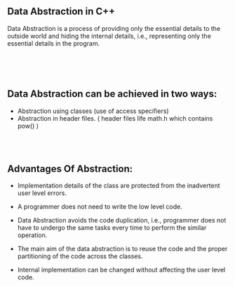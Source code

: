 ## Data Abstraction in C++

Data Abstraction is a process of providing only the essential details to the outside world and hiding the internal details, i.e., representing only the essential details in the program.

<br>
<br><br>

## Data Abstraction can be achieved in two ways:

- Abstraction using classes (use of access specifiers)
- Abstraction in header files. ( header files life math.h which contains pow() )


<br><br>

## Advantages Of Abstraction:

- Implementation details of the class are protected from the inadvertent user level errors.
- A programmer does not need to write the low level code.

- Data Abstraction avoids the code duplication, i.e., programmer does not have to undergo the same tasks every time to perform the similar operation.

- The main aim of the data abstraction is to reuse the code and the proper partitioning of the code across the classes.

- Internal implementation can be changed without affecting the user level code.
